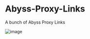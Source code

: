 # Abyss-Proxy-Links
A bunch of Abyss Proxy Links


![image](https://github.com/user-attachments/assets/f9cd357b-04f1-4c1e-96b6-faed794d1531)
